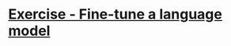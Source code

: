 # [Exercise - Fine-tune a language model](https://microsoftlearning.github.io/mslearn-ai-studio/Instructions/05-Finetune-model.html)
